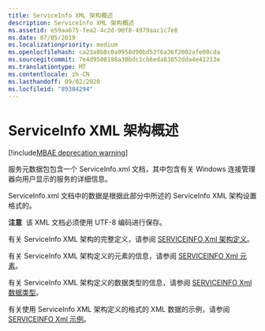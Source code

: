 ```yaml
---
title: ServiceInfo XML 架构概述
description: ServiceInfo XML 架构概述
ms.assetid: e59aa675-fea2-4c2d-90f8-4979aac1c7e8
ms.date: 07/05/2019
ms.localizationpriority: medium
ms.openlocfilehash: ca23a8b8c0a9958d90bd53f6a36f2002afe08cda
ms.sourcegitcommit: 7e4d9508198a30bdc1cb6eda83852dda4e42213e
ms.translationtype: MT
ms.contentlocale: zh-CN
ms.lasthandoff: 09/02/2020
ms.locfileid: "89304294"
---
```

# <a name="serviceinfo-xml-schema-overview"></a>ServiceInfo XML 架构概述

[!include[MBAE deprecation warning](mbae-deprecation-warning.md)]

服务元数据包包含一个 ServiceInfo.xml 文档，其中包含有关 Windows 连接管理器向用户显示的服务的详细信息。

ServiceInfo.xml 文档中的数据是根据此部分中所述的 ServiceInfo XML 架构设置格式的。

**注意**  该 XML 文档必须使用 UTF-8 编码进行保存。

 

有关 ServiceInfo XML 架构的完整定义，请参阅 [SERVICEINFO Xml 架构定义](serviceinfo-xml-schema-definition.md)。

有关 ServiceInfo XML 架构定义的元素的信息，请参阅 [SERVICEINFO Xml 元素](serviceinfo-xml-elements.md)。

有关 ServiceInfo XML 架构定义的数据类型的信息，请参阅 [SERVICEINFO Xml 数据类型](guidtype-serviceinfo.md)。

有关使用 ServiceInfo XML 架构定义的格式的 XML 数据的示例，请参阅 [SERVICEINFO Xml 示例](serviceinfo-xml-example.md)。

 

 





